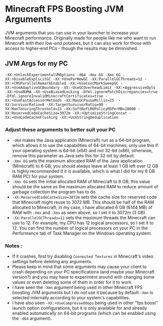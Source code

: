 # Minecraft FPS Boosting JVM Arguments

JVM arguments that you can use in your launcher to increase your Minecraft performance. Originally made for people like me who want to run Minecraft with their low-end potatoes, but it can also work for those with access to higher-end PCs - though the results may be diminished.

## JVM Args for my PC
```
-XX:+UnlockExperimentalVMOptions -d64 -Xmx 6G -Xms 6G -XX:+DisableExplicitGC -XX:+UseParNewGC -XX:ParallelGCThreads=12 -XX:+CMSParallelRemarkEnabled -XX:+UseConcMarkSweepGC -XX:+UseAdaptiveGCBoundary -XX:-UseGCOverheadLimit -XX:+AggressiveOpts -XX:+UseNUMA -XX:+UseBiasedLocking -Dfml.ignorePatchDiscrepancies=true -Dfml.ignoreInvalidMinecraftCertificates=true -XX:+UseFastAccessorMethods -XX:MaxGCPauseMillis=25  -XX:SurvivorRatio=8 -XX:TargetSurvivorRatio=90 -XX:MaxTenuringThreshold=15 -XX:SoftRefLRUPolicyMSPerMB=10000 -XX:ReservedCodeCacheSize=3072m -XX:+OptimizeStringConcat -XX:+UseCodeCacheFlushing -XX:+UseStringDeduplication
```

### Adjust these arguments to better suit your PC

- `-d64` makes the Java application (Minecraft) run as a 64-bit program, which allows it to use the capabilities of 64-bit machines; only use this if your operating system is 64-bit (x64) and not 32-bit (x86), otherwise, remove this parameter as Java sets this for 32-bit by default.
- `-Xmx 6G` sets the maximum allocated RAM of the Java application (Minecraft) to 6 GB; you should always leave at least 1 GB left over (2 GB is highly recommended if it is available, which is what I did for my 8 GB RAM PC) for your system.
- `-Xms 6G` sets the initial allocated RAM of Minecraft to 6 GB; this value should be the same as the maximum allocated RAM to reduce amount of garbage collection the program has to do.
- `-XX:ReservedCodeCacheSize=3072m` sets the cache size for reserved code that Minecraft might reuse to 3072 MB. This should be half of the RAM allocated to Minecraft; in my case, I have allocated 6 GB (6144 MB) of RAM with `-Xmx` and `-Xms` as seen above, so I set it to 3072m (3 GB).
- `-XX:ParallelGCThreads=12` sets the maximum threads the Minecraft can use to 12. For example, my CPU has 12 logical processors, so I set it to 12. You can find the number of logical processors on your PC in the Performance tab of Task Manager on the Windows operating system.

### Notes :
- If it crashes, first try disabling `Connected Textures` in Minecraft's video settings before deleting any arguments.
- Please keep in mind that some arguments may cause your client to crash depending on your PC specifications (and maybe your Minecraft version?) and you may have to experiment around with changing some values or even deleting some of them in order for it to work.
- I have seen the `-Xmn` argument being used in other Minecraft FPS boosting JVM arguments but I do not use it because by default `-Xmn` is selected internally according to your system's capabilities.
- I have also seen `-XX:+UseCompressedOops` being used in other "fps boost" launch option configurations, but it is only available for and already enabled automatically on 64-bit programs (which can be enabled using the `-d64` argument).
